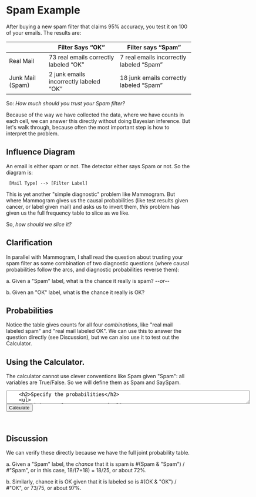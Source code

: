 # Spam Example

After buying a new spam filter that claims 95% accuracy, you test it on 100 of your emails.  The results are:
 
 | | Filter Says “OK” | Filter says “Spam” |
 | --- | --- | --- |
Real Mail | 73 real emails correctly labeled “OK” | 7 real emails incorrectly labeled “Spam” |
Junk Mail (Spam) | 2 junk emails incorrectly labeled “OK” | 18 junk emails correctly labeled “Spam” |

So: _How much should you trust your Spam filter?_

Because of the way we have collected the data, where we have counts in each cell, we can answer this directly without doing Bayesian inference. But let's walk through, because often the most important step is how to interpret the problem.

## Influence Diagram
An email is either spam or not.  The detector either says Spam or not. So the diagram is:

     [Mail Type] --> [Filter Label]

This is yet another "simple diagnostic" problem like Mammogram. But where Mammogram gives us the causal probabilities (like test results given cancer, or label given mail) and asks us to invert them, _this_ problem has given us the full frequency table to slice as we like.

So, _how should we slice it?_

## Clarification

In parallel with Mammogram, I shall read the question about trusting your spam filter as some combination of two diagnostic questions (where causal probabilities follow the arcs, and diagnostic probabilities reverse them):

a. Given a "Spam" label, what is the chance it really is spam?  --_or_--

  b. Given an "OK" label, what is the chance it really is OK?

## Probabilities
Notice the table gives counts for all four _combinations_, like "real mail labeled spam" and "real mail labeled OK". We can use this to answer the question directly (see Discussion), but we can also use it to test out the Calculator.

## Using the Calculator.

The calculator cannot use clever conventions like Spam given "Spam": all variables are True/False. So we will define them as Spam and SaySpam.
<br>
<form id="form1">
  <textarea id="editor1" name="editor1" cols=80>
    <h2>Specify the probabilities</h2>
    <ul>
	<li>\`chance of Spam = 20/100\`</li>
	<li>\`chance of SaySpam given Spam = 18/20\`</li>
	<li>\`chance of SaySpam given not Spam = 7/80\`</li>
	</ul>
	<h2>Answer the Questions</h2>
	<ul>
	<li>Chance of Spam given SaySpam: \`%chance of Spam given SaySpam?\`</li>
	<li>Chance of not Spam given not SaySpam: \`%chance of not Spam given not SaySpam?\`</li>
	</ul>
  </textarea>
  <input id="CalcButton" type="button" value="Calculate" />
  <script>activate_ckeditor("editor1","CalcButton");</script>
</form>
<br>


## Discussion
We can verify these directly because we have the full joint probability table.

a. Given a "Spam" label, the _chance_ that it is spam is #(Spam & "Spam") / #"Spam", or in this case, 18/(7+18) = 18/25, or about 72%.</li>

b. Similarly, chance it is OK given that it is labeled so is  #(OK & "OK") / #"OK", or 73/75, or about 97%.

